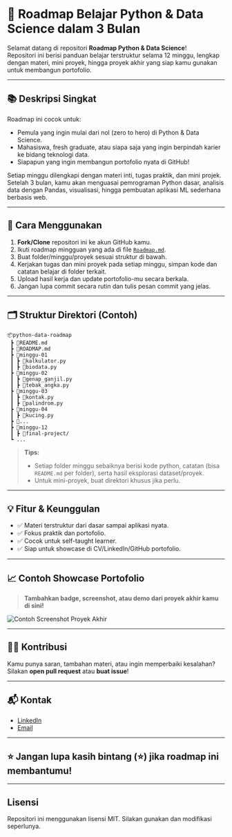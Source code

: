 # 🚀 Roadmap Belajar Python & Data Science dalam 3 Bulan

Selamat datang di repositori **Roadmap Python & Data Science**!  
Repositori ini berisi panduan belajar terstruktur selama 12 minggu, lengkap dengan materi, mini proyek, hingga proyek akhir yang siap kamu gunakan untuk membangun portofolio.

---

## 📚 Deskripsi Singkat

Roadmap ini cocok untuk:
- Pemula yang ingin mulai dari nol (zero to hero) di Python & Data Science.
- Mahasiswa, fresh graduate, atau siapa saja yang ingin berpindah karier ke bidang teknologi data.
- Siapapun yang ingin membangun portofolio nyata di GitHub!

Setiap minggu dilengkapi dengan materi inti, tugas praktik, dan mini projek. Setelah 3 bulan, kamu akan menguasai pemrograman Python dasar, analisis data dengan Pandas, visualisasi, hingga pembuatan aplikasi ML sederhana berbasis web.

---

## 📝 Cara Menggunakan

1. **Fork/Clone** repositori ini ke akun GitHub kamu.
2. Ikuti roadmap mingguan yang ada di file [`Roadmap.md`](./Roadmap.md).
3. Buat folder/minggu/proyek sesuai struktur di bawah.
4. Kerjakan tugas dan mini proyek pada setiap minggu, simpan kode dan catatan belajar di folder terkait.
5. Upload hasil kerja dan update portofolio-mu secara berkala.
6. Jangan lupa commit secara rutin dan tulis pesan commit yang jelas.

---

## 🗂️ Struktur Direktori (Contoh)

```
📦python-data-roadmap
 ┣ 📄README.md
 ┣ 📄ROADMAP.md
 ┣ 📁minggu-01
 ┃ ┣ 📄kalkulator.py
 ┃ ┣ 📄biodata.py
 ┣ 📁minggu-02
 ┃ ┣ 📄genap_ganjil.py
 ┃ ┣ 📄tebak_angka.py
 ┣ 📁minggu-03
 ┃ ┣ 📄kontak.py
 ┃ ┣ 📄palindrom.py
 ┣ 📁minggu-04
 ┃ ┣ 📄kucing.py
 ┣ 📁...
 ┣ 📁minggu-12
 ┃ ┣ 📄final-project/
 ┗ ...
```

> **Tips:**  
> - Setiap folder minggu sebaiknya berisi kode python, catatan (bisa `README.md` per folder), serta hasil eksplorasi dataset/proyek.
> - Untuk mini-proyek, buat direktori khusus jika perlu.

---

## 💡 Fitur & Keunggulan

- ✅ Materi terstruktur dari dasar sampai aplikasi nyata.
- ✅ Fokus praktik dan portofolio.
- ✅ Cocok untuk self-taught learner.
- ✅ Siap untuk showcase di CV/LinkedIn/GitHub portofolio.

---

## 📈 Contoh Showcase Portofolio

> **Tambahkan badge, screenshot, atau demo dari proyek akhir kamu di sini!**

![Contoh Screenshot Proyek Akhir](assets/screenshot-proyek-akhir.png)

---

## 👨‍💻 Kontribusi

Kamu punya saran, tambahan materi, atau ingin memperbaiki kesalahan?  
Silakan **open pull request** atau **buat issue**!

---

## 📬 Kontak

- [LinkedIn](https://www.linkedin.com/in/namamu)
- [Email](mailto:emailkamu@gmail.com)

---

## ⭐️ Jangan lupa kasih bintang (⭐) jika roadmap ini membantumu!

---

## Lisensi

Repositori ini menggunakan lisensi MIT. Silakan gunakan dan modifikasi seperlunya.
